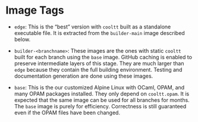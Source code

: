 # Image Tags

- `edge`: This is the “best” version with `cooltt` built as a standalone executable file.
  It is extracted from the `builder-main` image described below.

- `builder-<branchname>`: These images are the ones with static `cooltt` built for each branch using the `base`
  image. GitHub caching is enabled to preserve intermediate layers of this stage. They are much larger than `edge`
  because they contain the full building environment. Testing and documentation generation are done using these images.

- `base`: This is the our customized Alpine Linux with OCaml, OPAM, and many OPAM packages installed.
  They only depend on `cooltt.opam`. It is expected that the same image can be used for all branches for months.
  The `base` image is purely for efficiency. Correctness is still guaranteed even if the OPAM files have been changed.
